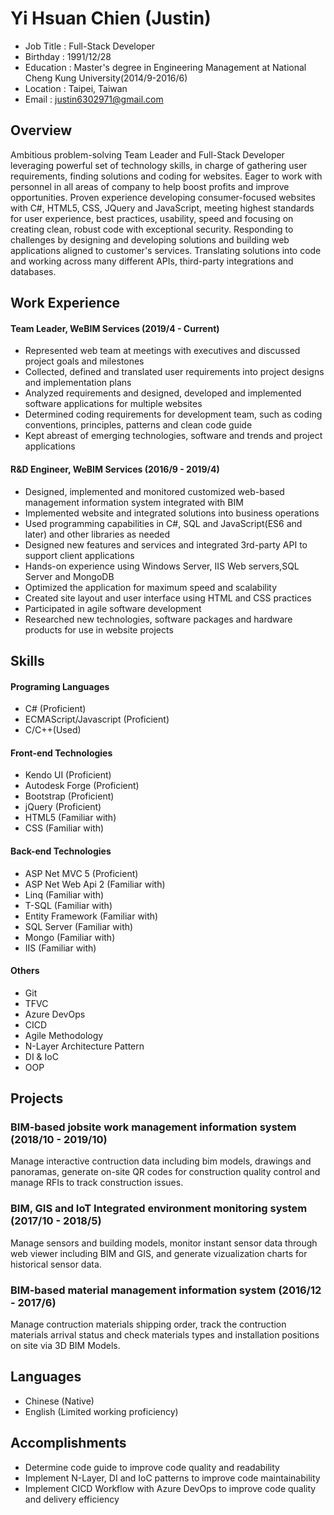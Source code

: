 # Yi Hsuan Chien (Justin)

+ Job Title : Full-Stack Developer
+ Birthday  : 1991/12/28
+ Education : Master's degree in Engineering Management at National Cheng Kung University(2014/9-2016/6)
+ Location  : Taipei, Taiwan
+ Email     : justin6302971@gmail.com

## Overview
Ambitious problem-solving Team Leader and Full-Stack Developer leveraging powerful set of technology skills, in charge of gathering user requirements, finding solutions and coding for websites. Eager to work with personnel in all areas of company to help boost profits and improve opportunities. Proven experience developing consumer-focused websites with C#, HTML5, CSS, JQuery and JavaScript, meeting highest standards for user experience, best practices, usability, speed and focusing on creating clean, robust code with exceptional security. Responding to challenges by designing and developing solutions and building web applications aligned to customer's services. Translating solutions into code and working across many different APIs, third-party integrations and databases.

## Work Experience
#### Team Leader, WeBIM Services (2019/4 - Current)
+ Represented web team at meetings with executives and discussed project goals and milestones
+ Collected, defined and translated user requirements into project designs and implementation plans
+ Analyzed requirements and designed, developed and implemented software applications for multiple websites
+ Determined coding requirements for development team, such as coding conventions, principles, patterns and clean code guide
+ Kept abreast of emerging technologies, software and trends and project applications


#### R&D Engineer, WeBIM Services (2016/9 - 2019/4)
+ Designed, implemented and monitored customized web-based management information system integrated with BIM
+ Implemented website and integrated solutions into business operations 
+ Used programming capabilities in C#, SQL and JavaScript(ES6 and later) and other libraries as needed
+ Designed new features and services and integrated 3rd-party API to support client applications
+ Hands-on experience using Windows Server, IIS Web servers,SQL Server and MongoDB
+ Optimized the application for maximum speed and scalability
+ Created site layout and user interface using HTML and CSS practices
+ Participated in agile software development
+ Researched new technologies, software packages and hardware products for use in website projects

## Skills
#### Programing Languages
+ C# (Proficient)
+ ECMAScript/Javascript (Proficient)
+ C/C++(Used)

#### Front-end Technologies
+ Kendo UI (Proficient)
+ Autodesk Forge (Proficient)
+ Bootstrap (Proficient)
+ jQuery (Proficient)
+ HTML5 (Familiar with)
+ CSS (Familiar with)

#### Back-end Technologies
+ ASP Net MVC 5 (Proficient)
+ ASP Net Web Api 2 (Familiar with)
+ Linq (Familiar with)
+ T-SQL (Familiar with)
+ Entity Framework (Familiar with)
+ SQL Server (Familiar with)
+ Mongo (Familiar with)
+ IIS (Familiar with)

#### Others
+ Git 
+ TFVC
+ Azure DevOps
+ CICD 
+ Agile Methodology
+ N-Layer Architecture Pattern
+ DI & IoC 
+ OOP

## Projects
### **BIM-based** **jobsite** **work** **management** **information** **system** (2018/10 - 2019/10)
Manage interactive contruction data including bim models, drawings and panoramas, generate on-site QR codes for construction quality control and manage RFIs to track construction issues.

### **BIM**, **GIS** **and** **IoT** **Integrated** **environment** **monitoring** **system** (2017/10 - 2018/5)
Manage sensors and building models, monitor instant sensor data through web viewer including BIM and GIS, and generate vizualization charts for historical sensor data.

### **BIM-based** **material** **management** **information** **system** (2016/12 - 2017/6)
Manage contruction materials shipping order, track the contruction materials arrival status and check materials types and installation positions on site via 3D BIM Models.

## Languages
+ Chinese (Native)
+ English (Limited working proficiency)

## Accomplishments
+ Determine code guide to improve code quality and readability 
+ Implement N-Layer, DI and IoC patterns to improve code  maintainability  
+ Implement CICD Workflow with Azure DevOps to improve code quality and delivery efficiency


